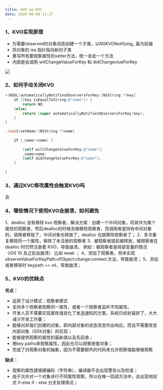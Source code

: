 ```yaml
---
title: KVO && KVC
date: 2020-06-08 11:27
---
```


### 1、KVO实现原理
* 为需要observed的对象动态创建一个子类，以NSKVONotifying_ 最为前缀
* 将对象的 isa 指针指向新的子类
* 重写所有要观察属性的setter方法，统一会走一个方法
* 内部是会调用 willChangeValueForKey 和 didChangevlueForKey


![](https://upload-images.jianshu.io/upload_images/861390-c6f11ee35006dd1b.png?imageMogr2/auto-orient/strip|imageView2/2/w/1024/)

### 2、如何手动关闭KVO
```Objective-C
+(BOOL)automaticallyNotifiesObserversForKey:(NSString *)key{
    if ([key isEqualToString:@"name"]) {
        return NO;
    }else{
        return [super automaticallyNotifiesObserversForKey:key];
    }
}

-(void)setName:(NSString *)name{
    
    if (_name!=name) {
        
        [self willChangeValueForKey:@"name"];
        _name=name;
        [self didChangeValueForKey:@"name"];
    }
      
}
```
### 3、通过KVC修改属性会触发KVO吗
会

### 4、哪些情况下使用KVO会崩溃，如何避免

1、dealloc 没有移除 kvo 观察者，解决方案：创建一个中间对象，将其作为某个属性的观察者，然后dealloc的时候去做移除观察者，而调用者是持有中间对象的，调用者释放了，中间对象也释放了，dealloc 也就移除观察者了；
2、多次重复移除同一个属性，移除了未注册的观察者
3、被观察者提前被释放，被观察者在 dealloc 时仍然注册着 KVO，导致崩溃。 例如：被观察者是局部变量的情况（iOS 10 及之前会崩溃） 比如 weak ；
4、添加了观察者，但未实现 observeValueForKeyPath:ofObject:change:context:方法，导致崩溃；
5、添加或者移除时 keypath == nil，导致崩溃；


### 5、KVO的优缺点

**优点：**

* 运用了设计模式：观察者模式
* 支持多个观察者观察同一属性，或者一个观察者监听不同属性。
* 开发人员不需要实现属性值变化了发送通知的方案，系统已经封装好了，大大减少开发工作量；
* 能够对非我们创建的对象，即内部对象的状态改变作出响应，而且不需要改变内部对象（SDK对象）的实现；
* 能够提供观察的属性的最新值以及先前值；
* 用key paths来观察属性，因此也可以观察嵌套对象；
* 完成了对观察对象的抽象，因为不需要额外的代码来允许观察值能够被观察

**缺点：**

* 观察的属性键值硬编码（字符串），编译器不会出现警告以及检查；
* 由于允许对一个对象进行不同属性观察，所以在唯一回调方法中，会出现地狱式 if-else if - else 分支处理情况；

